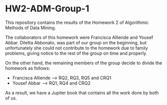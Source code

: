# HW2-ADM-Group-1
This repository contains the results of the Homework 2 of Algorithmic Methods of Data Mining.

The collaborators of this homework were Francisca Alliende and Yousef Abbar. Diletta Abbonato, was part of our group on the beginning, but unfortunately she could not contribute to the homework due to family problems, giving notice to the rest of the group on time and properly.

On the other hand, the remaining members of the group decide to divide the homework as follows:
* Francisca Alliende --> RQ2, RQ3, RQ5 and CRQ1
* Yousef Abbar -->  RQ1, RQ4 and CRQ2

As a result, we have a Jupiter book that contains all the work done by both of us. 
